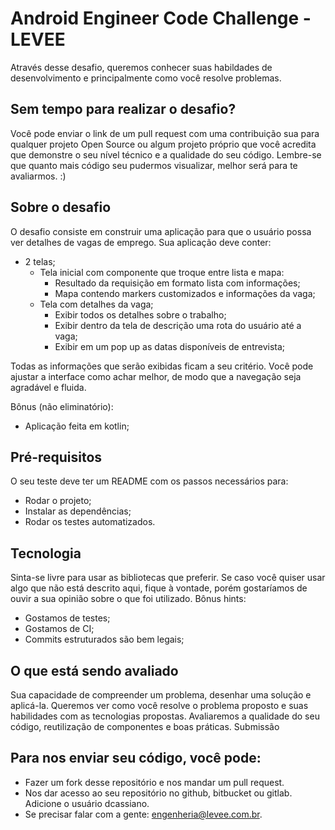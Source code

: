 
# Android Engineer Code Challenge - LEVEE

Através desse desafio, queremos conhecer suas habildades de desenvolvimento e principalmente como você resolve problemas.

## Sem tempo para realizar o desafio?

Você pode enviar o link de um pull request com uma contribuição sua para qualquer projeto Open Source ou algum projeto próprio que você acredita que demonstre o seu nível técnico e a qualidade do seu código. Lembre-se que quanto mais código seu pudermos visualizar, melhor será para te avaliarmos. :)

## Sobre o desafio

O desafio consiste em construir uma aplicação para que o usuário possa ver detalhes de vagas de emprego.
Sua aplicação deve conter:
* 2 telas;
    * Tela inicial com componente que troque entre lista e mapa:
      * Resultado da requisição em formato lista com informações;
      * Mapa contendo markers customizados e informações da vaga;
    * Tela com detalhes da vaga;
      * Exibir todos os detalhes sobre o trabalho; 
      * Exibir dentro da tela de descrição uma rota do usuário até a vaga;
      * Exibir em um pop up as datas disponíveis de entrevista;
      
Todas as informações que serão exibidas ficam a seu critério. Você pode ajustar a interface como achar melhor, de modo que a navegação seja agradável e fluida.

Bônus (não eliminatório):
* Aplicação feita em kotlin;

## Pré-requisitos

O seu teste deve ter um README com os passos necessários para:
* Rodar o projeto;
* Instalar as dependências;
* Rodar os testes automatizados.

## Tecnologia

Sinta-se livre para usar as bibliotecas que preferir. Se caso você quiser usar algo que não está descrito aqui, fique à vontade, porém gostaríamos de ouvir a sua opinião sobre o que foi utilizado.
Bônus hints:

* Gostamos de testes;
* Gostamos de CI;
* Commits estruturados são bem legais;

## O que está sendo avaliado

Sua capacidade de compreender um problema, desenhar uma solução e aplicá-la. Queremos ver como você resolve o problema proposto e suas habilidades com as tecnologias propostas. Avaliaremos a qualidade do seu código, reutilização de componentes e boas práticas.
Submissão

## Para nos enviar seu código, você pode:

* Fazer um fork desse repositório e nos mandar um pull request.
* Nos dar acesso ao seu repositório no github, bitbucket ou gitlab. Adicione o usuário dcassiano.
* Se precisar falar com a gente: engenheria@levee.com.br.
